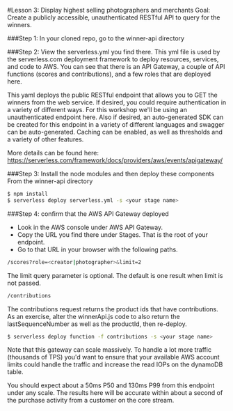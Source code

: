 #Lesson 3: Display highest selling photographers and merchants
Goal: Create a publicly accessible, unauthenticated RESTful API to query for the winners.

###Step 1: In your cloned repo, go to the winner-api directory

###Step 2: View the serverless.yml you find there.
This yml file is used by the serverless.com deployment framework to deploy resources, services, and code to AWS.  You can see that there is an API Gateway, a couple of API functions (scores and contributions), and a few roles that are deployed here.

This yaml deploys the public RESTful endpoint that allows you to GET the winners from the web service.  If desired, you could require authentication in a variety of different ways.  For this workshop we'll be using an unauthenticated endpoint here.  Also if desired, an auto-generated SDK can be created for this endpoint in a variety of different languages and swagger can be auto-generated.  Caching can be enabled, as well as thresholds and a variety of other features.

More details can be found here: https://serverless.com/framework/docs/providers/aws/events/apigateway/

###Step 3: Install the node modules and then deploy these components
From the winner-api directory
```sh
$ npm install
$ serverless deploy serverless.yml -s <your stage name>
```

###Step 4: confirm that the AWS API Gateway deployed
* Look in the AWS console under AWS API Gateway.
* Copy the URL you find there under Stages.  That is the root of your endpoint.
* Go to that URL in your browser with the following paths.

```sh
/scores?role=<creator|photographer>&limit=2
```
The limit query parameter is optional.  The default is one result when limit is not passed.
```sh
/contributions
```
The contributions request returns the product ids that have contributions.  As an exercise, alter the winnerApi.js code to also return the lastSequenceNumber as well as the productId, then re-deploy.
```sh
$ serverless deploy function -f contributions -s <your stage name>
```

Note that this gateway can scale massively.  To handle a lot more traffic (thousands of TPS) you'd want to ensure that your available AWS account limits could handle the traffic and increase the read IOPs on the dynamoDB table.

You should expect about a 50ms P50 and 130ms P99 from this endpoint under any scale.  The results here will be accurate within about a second of the purchase activity from a customer on the core stream.

